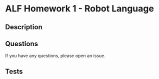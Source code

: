 # ALF Homework 1 - Robot Language

## Description

## Questions

If you have any questions, please open an issue.

## Tests

